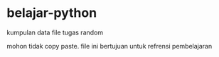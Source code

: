 # belajar-python
kumpulan data file tugas random

mohon tidak copy paste. file ini bertujuan untuk refrensi pembelajaran 

